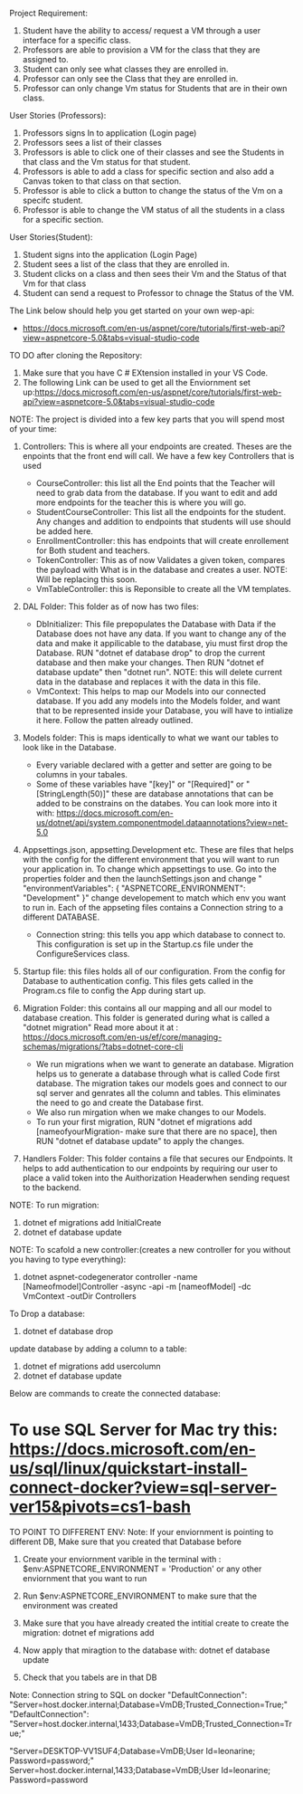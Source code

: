 Project Requirement:
1. Student have the ability to access/ request a VM through a user interface for a specific class.
2. Professors are able to provision a VM for the class that they are assigned to.
3. Student can only see what classes they are enrolled in.
4. Professor can only see the Class that they are enrolled in.
5. Professor can only change Vm status for Students that are in their own class.

User Stories (Professors):
1. Professors signs In to application (Login page)
2. Professors sees a list of their classes 
3. Professors is able to click one of their classes and see the Students in that class and the Vm status for that student.
4. Professors is able to add a class for specific section and also add a Canvas token to that class on that section.
5. Professor is able to click a button to change the status of the Vm on a specifc student.
6. Professor is able to change the VM status of all the students in a class for a specific section.

User Stories(Student):
1. Student signs into the application (Login Page)
2. Student sees a list of the class that they are enrolled in.
3. Student clicks on a class and then sees their Vm and the Status of that Vm for that class
4. Student can send a request to Professor to chnage the Status of the VM.




The Link below should help you  get started on your own wep-api:
- https://docs.microsoft.com/en-us/aspnet/core/tutorials/first-web-api?view=aspnetcore-5.0&tabs=visual-studio-code 

TO DO after cloning the Repository:
1. Make sure that you have C # EXtension installed in your VS Code.
2. The following Link can be used to get all the Enviornment set up:https://docs.microsoft.com/en-us/aspnet/core/tutorials/first-web-api?view=aspnetcore-5.0&tabs=visual-studio-code 

NOTE: The project is divided into a few key parts that you will spend most of your time:
1. Controllers: This is where all your endpoints are created. Theses are the enpoints that
   the front end will call. We have a few key Controllers that is used
   - CourseController: this list all the End points that the Teacher will need to grab data from the database. If you want to edit and add more endpoints for the teacher this is where you will go.
   - StudentCourseController: This list all the endpoints for the student. Any changes and addition to endpoints that students will use should be added here.
   - EnrollmentController: this has endpoints that will create enrollement for Both student and teachers.
   - TokenController: This as of now Validates a given token, compares the payload with What is in the database and creates a user. NOTE: Will be replacing this soon.
   - VmTableController: this is Reponsible to create all the VM templates.
2. DAL Folder: This folder as of now has two files:
   - DbInitializer: This file prepopulates the Database with Data if the Database does not have any data. If you want to change any of the data and make it appilicable to the database, yiu must first drop the Database. RUN "dotnet ef database drop" to drop the current database and then make your changes. Then RUN "dotnet ef database update" then "dotnet run". NOTE: this will delete current data in the database and replaces it with the data in this file.
   - VmContext: This helps to map our Models into our connected database. If you add any models into the Models folder, and want that to be represented inside your Database, you will have to intialize it here. Follow the patten already outlined.
3. Models folder: This is maps identically to what we want our tables to look like in the Database.
   - Every variable declared with a getter and setter are going to be columns in your tabales.
   - Some of these variables have "[key]" or "[Required]" or "[StringLength(50)]" these are database annotations that can be added to be constrains on the databes. You can look more into it with: https://docs.microsoft.com/en-us/dotnet/api/system.componentmodel.dataannotations?view=net-5.0
4. Appsettings.json, appsetting.Development etc. These are files that helps with the config for the different environment that you will want to run your application in. To change which appsettings to use. Go into the properties folder and then the launchSettings.json and change " "environmentVariables": {
        "ASPNETCORE_ENVIRONMENT": "Development"
      }" change developement to match which env you want to run in. Each of the appseting files contains a Connection string to a different DATABASE.

    - Connection string: this tells you app which database to connect to. This configuration is set up in the Startup.cs file under the ConfigureServices class.

5. Startup file: this files holds all of our configuration. From the config for Database to authentication config. This files gets called in the Program.cs file to config the App during start up.
6. Migration Folder: this contains all our mapping and all our model to database creation. This folder is generated during what is called a "dotnet migration" Read more about it at : https://docs.microsoft.com/en-us/ef/core/managing-schemas/migrations/?tabs=dotnet-core-cli
   - We run migrations when we want to generate an database. Migration helps us to generate a database through what is called Code first database. The migration takes our models goes and connect to our sql server and genrates all the column and tables. This eliminates the need to go and create the Database first.
   - We also run mirgation when we make changes to our Models.
   - To run your first migration, RUN "dotnet ef migrations add [nameofyourMigration- make sure that there are no space], then RUN "dotnet ef database update" to apply the changes.
7. Handlers Folder: This folder contains a file that secures our Endpoints. It helps to add authentication to our endpoints by requiring our user to place a valid token into the Auithorization Headerwhen sending request to the backend.


NOTE:
To run migration:
1. dotnet ef migrations add InitialCreate
2. dotnet ef database update

NOTE:
To scafold a new controller:(creates a new controller for you without you having to type everything):
1. dotnet aspnet-codegenerator controller -name [Nameofmodel]Controller -async -api -m [nameofModel] -dc VmContext -outDir Controllers

To Drop a database:
1. dotnet ef database drop

update database by adding a column to a table:
1. dotnet ef migrations add usercolumn
2. dotnet ef database update

Below are commands to create the connected database:

# To use SQL Server for Mac try this: https://docs.microsoft.com/en-us/sql/linux/quickstart-install-connect-docker?view=sql-server-ver15&pivots=cs1-bash

 TO POINT TO DIFFERENT ENV:
 Note: If your enviornment is pointing to different DB, Make sure that you created that
 Database before
 1. Create your enviornment varible in the terminal with : 
 $env:ASPNETCORE_ENVIRONMENT = 'Production' or any other enviornment that you want to run
 2. Run $env:ASPNETCORE_ENVIRONMENT to make sure that the environment was created

 3. Make sure that you have already created the intitial create to create the migration:
 dotnet ef migrations add <name of your mirgation>

 4. Now apply that miragtion to the database with:
 dotnet ef database update

 5. Check that you tabels are in that DB








Note:
Connection string to SQL on docker
"DefaultConnection": "Server=host.docker.internal;Database=VmDB;Trusted_Connection=True;"
"DefaultConnection": "Server=host.docker.internal,1433;Database=VmDB;Trusted_Connection=True;"


"Server=DESKTOP-VV1SUF4;Database=VmDB;User Id=leonarine; Password=password;"
Server=host.docker.internal,1433;Database=VmDB;User Id=leonarine; Password=password

